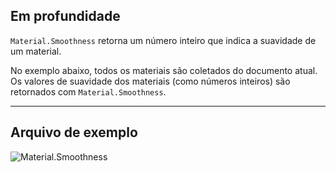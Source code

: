 ## Em profundidade
`Material.Smoothness` retorna um número inteiro que indica a suavidade de um material.

No exemplo abaixo, todos os materiais são coletados do documento atual. Os valores de suavidade dos materiais (como números inteiros) são retornados com `Material.Smoothness`.
___
## Arquivo de exemplo

![Material.Smoothness](./Revit.Elements.Material.Smoothness_img.jpg)
